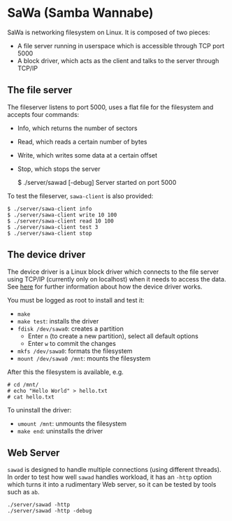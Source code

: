 # SaWa (Samba Wannabe)

SaWa is networking filesystem on Linux. It is composed of two pieces:

- A file server running in userspace which is accessible through TCP port 5000
- A block driver, which acts as the client and talks to the server through TCP/IP

## The file server

The fileserver listens to port 5000, uses a flat file for the filesystem and accepts four commands:

- Info, which returns the number of sectors
- Read, which reads a certain number of bytes
- Write, which writes some data at a certain offset
- Stop, which stops the server

    $ ./server/sawad [-debug]
    Server started on port 5000
    
To test the fileserver, `sawa-client` is also provided:

    $ ./server/sawa-client info
    $ ./server/sawa-client write 10 100
    $ ./server/sawa-client read 10 100
    $ ./server/sawa-client test 3
    $ ./server/sawa-client stop

## The device driver

The device driver is a Linux block driver which connects to the file server using TCP/IP (currently only on localhost) when it needs to access the data. See [here](./block_driver.md) for further information about how the device driver works.

You must be logged as root to install and test it:

- `make`
- `make test`: installs the driver
- `fdisk /dev/sawa0`: creates a partition
    - Enter `n` (to create a new partition), select all default options
    - Enter `w` to commit the changes
- `mkfs /dev/sawa0`: formats the filesystem
- `mount /dev/sawa0 /mnt`: mounts the filesystem

After this the filesystem is available, e.g.

    # cd /mnt/
    # echo "Hello World" > hello.txt
    # cat hello.txt

To uninstall the driver:

- `umount /mnt`: unmounts the filesystem
- `make end`: uninstalls the driver

## Web Server

`sawad` is designed to handle multiple connections (using different threads). In order to test how well `sawad` handles workload, it has an `-http` option which turns it into a rudimentary Web server, so it can be tested by tools such as `ab`.

    ./server/sawad -http
    ./server/sawad -http -debug
